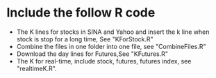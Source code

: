 # Include the follow R code
- The K lines for stocks in SINA and Yahoo and insert the k line when stock is stop for a long time, See "KForStock.R"
- Combine the files in one folder into one file, see "CombineFiles.R"
- Download the day lines for Futures,See "KFutures.R"
- The K for real-time, include stock, futures, futures index, see "realtimeK.R".